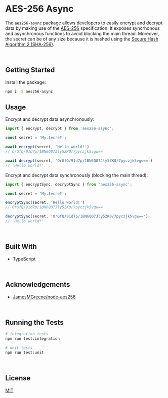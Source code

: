 # AES-256 Async

The `aes256-async` package allows developers to easily encrypt and decrypt data by making use of the [AES-256](https://en.wikipedia.org/wiki/Advanced_Encryption_Standard) specification. It exposes syncrhonous and asynchronous functions to avoid blocking the main thread. Moreover, the secret can be of any size because it is hashed using the [Secure Hash Algorithm 2 (SHA-256)](https://en.wikipedia.org/wiki/SHA-2).





</br>

## Getting Started

Install the package:
```bash
npm i -S aes256-async
```


## Usage

Encrypt and decrypt data asynchronously:

```typescript
import { encrypt, decrypt } from 'aes256-async';

const secret = 'My.$ecreT';

await encrypt(secret, 'Hello world!')
// OrGfQ/91d7p/1BN6Q07Jly5ZK0/7pyczjk5vgw==

await decrypt(secret, 'OrGfQ/91d7p/1BN6Q07Jly5ZK0/7pyczjk5vgw==')
// 'Hello world!'
```


Encrypt and decrypt data synchronously (blocking the main thread):

```typescript
import { encryptSync, decryptSync } from 'aes256-async';

const secret = 'My.$ecreT';

encryptSync(secret, 'Hello world!')
// OrGfQ/91d7p/1BN6Q07Jly5ZK0/7pyczjk5vgw==

decryptSync(secret, 'OrGfQ/91d7p/1BN6Q07Jly5ZK0/7pyczjk5vgw==')
// 'Hello world!'
```





<br/>

## Built With

- TypeScript





<br/>

## Acknowledgements

- [JamesMGreene/node-aes256](https://github.com/JamesMGreene/node-aes256)




<br/>

## Running the Tests

```bash
# integration tests
npm run test:integration

# unit tests
npm run test:unit
```





<br/>

## License

[MIT](https://choosealicense.com/licenses/mit/)

